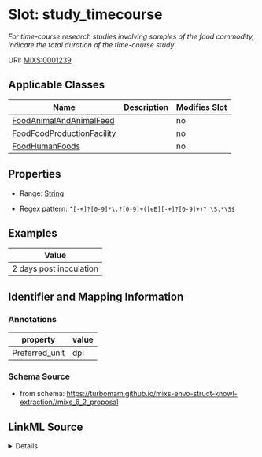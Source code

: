 # Slot: study_timecourse


_For time-course research studies involving samples of the food commodity, indicate the total duration of the time-course study_



URI: [MIXS:0001239](https://w3id.org/mixs/0001239)



<!-- no inheritance hierarchy -->




## Applicable Classes

| Name | Description | Modifies Slot |
| --- | --- | --- |
[FoodAnimalAndAnimalFeed](FoodAnimalAndAnimalFeed.md) |  |  no  |
[FoodFoodProductionFacility](FoodFoodProductionFacility.md) |  |  no  |
[FoodHumanFoods](FoodHumanFoods.md) |  |  no  |







## Properties

* Range: [String](String.md)

* Regex pattern: `^[-+]?[0-9]*\.?[0-9]+([eE][-+]?[0-9]+)? \S.*\S$`






## Examples

| Value |
| --- |
| 2 days post inoculation |

## Identifier and Mapping Information





### Annotations

| property | value |
| --- | --- |
| Preferred_unit | dpi |



### Schema Source


* from schema: https://turbomam.github.io/mixs-envo-struct-knowl-extraction//mixs_6_2_proposal




## LinkML Source

<details>
```yaml
name: study_timecourse
annotations:
  Preferred_unit:
    tag: Preferred_unit
    value: dpi
description: For time-course research studies involving samples of the food commodity,
  indicate the total duration of the time-course study
title: time-course duration
notes:
- duration
- period
- time
examples:
- value: 2 days post inoculation
from_schema: https://turbomam.github.io/mixs-envo-struct-knowl-extraction//mixs_6_2_proposal
rank: 1000
slot_uri: MIXS:0001239
multivalued: false
alias: study_timecourse
domain_of:
- FoodAnimalAndAnimalFeed
- FoodFoodProductionFacility
- FoodHumanFoods
range: string
required: false
recommended: false
pattern: ^[-+]?[0-9]*\.?[0-9]+([eE][-+]?[0-9]+)? \S.*\S$

```
</details>